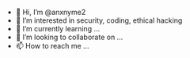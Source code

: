 - 👋 Hi, I’m @anxnyme2
- 👀 I’m interested in security, coding, ethical hacking
- 🌱 I’m currently learning ...
- 💞️ I’m looking to collaborate on ...
- 📫 How to reach me ...

<!---
anxnyme2/anxnyme2 is a ✨ special ✨ repository because its `README.md` (this file) appears on your GitHub profile.
You can click the Preview link to take a look at your changes.
--->
